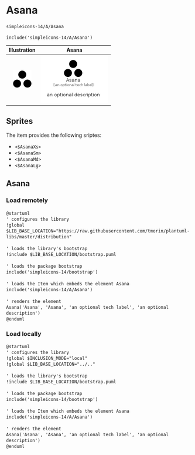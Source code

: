 # Asana


```text
simpleicons-14/A/Asana
```

```text
include('simpleicons-14/A/Asana')
```



| Illustration | Asana |
| :---: | :---: |
| ![illustration for Illustration](../../simpleicons-14/A/Asana.png) | ![illustration for Asana](../../simpleicons-14/A/Asana.Local.png) |



## Sprites
The item provides the following sriptes:

- `<$AsanaXs>`
- `<$AsanaSm>`
- `<$AsanaMd>`
- `<$AsanaLg>`





## Asana

### Load remotely
```plantuml
@startuml
' configures the library
!global $LIB_BASE_LOCATION="https://raw.githubusercontent.com/tmorin/plantuml-libs/master/distribution"

' loads the library's bootstrap
!include $LIB_BASE_LOCATION/bootstrap.puml

' loads the package bootstrap
include('simpleicons-14/bootstrap')

' loads the Item which embeds the element Asana
include('simpleicons-14/A/Asana')

' renders the element
Asana('Asana', 'Asana', 'an optional tech label', 'an optional description')
@enduml
```

### Load locally
```plantuml
@startuml
' configures the library
!global $INCLUSION_MODE="local"
!global $LIB_BASE_LOCATION="../.."

' loads the library's bootstrap
!include $LIB_BASE_LOCATION/bootstrap.puml

' loads the package bootstrap
include('simpleicons-14/bootstrap')

' loads the Item which embeds the element Asana
include('simpleicons-14/A/Asana')

' renders the element
Asana('Asana', 'Asana', 'an optional tech label', 'an optional description')
@enduml
```

